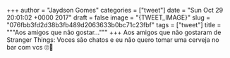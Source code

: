 
+++
author = "Jaydson Gomes"
categories = ["tweet"]
date = "Sun Oct 29 20:01:02 +0000 2017"
draft = false
image = "{TWEET_IMAGE}"
slug = "076fbb3fd2d38b3fb489d2063633b0bc71c23fbf"
tags = ["tweet"]
title = """Aos amigos que não gostar..."""
+++
Aos amigos que não gostaram de Stranger Things: Voces são chatos e eu não quero tomar uma cerveja no bar com vcs 🙄🖖
